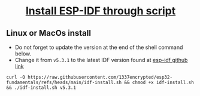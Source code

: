 <h1 align="center"><a href="https://www.youtube.com/watch?v=J8zc8mMNKtc&t=410s">Install ESP-IDF through script</a></h1>

## Linux or MacOs install

- Do not forget to update the version at the end of the shell command below.
- Change it from `v5.3.1` to the latest IDF version found at [esp-idf github link](https://github.com/espressif/esp-idf)
```
curl -O https://raw.githubusercontent.com/1337encrypted/esp32-fundamentals/refs/heads/main/idf-install.sh && chmod +x idf-install.sh && ./idf-install.sh v5.3.1
```
